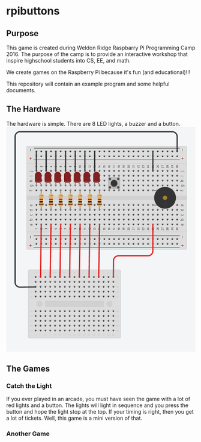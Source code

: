# rpibuttons

## Purpose

This game is created during Weldon Ridge Raspbarry Pi Programming Camp 2016.
The purpose of the camp is to provide an interactive workshop that inspire 
highschool students into CS, EE, and math. 

We create games on the Raspberry Pi because it's fun (and educational)!!!

This repository will contain an example program and some helpful documents.

## The Hardware

The hardware is simple. There are 8 LED lights, a buzzer and a button.
![Picture of Circuit](circuit.png)

## The Games

### Catch the Light

If you ever played in an arcade, you must have seen the game with a lot of red lights and a button. The lights will light in sequence and you press the button and hope the light stop at the top. If your timing is right, then you get a lot of tickets. Well, this game is a mini version of that.

### Another Game
